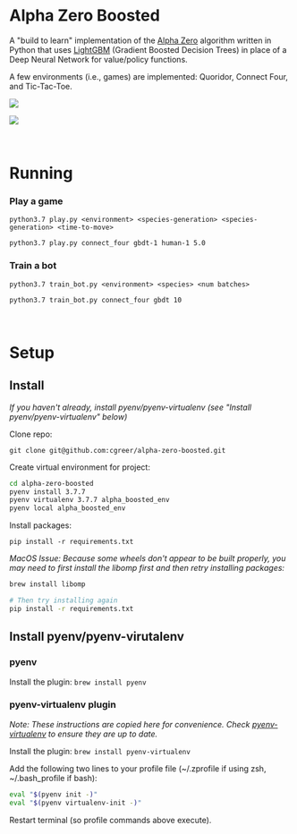 
# Alpha Zero Boosted

A "build to learn" implementation of the [Alpha Zero](https://doi.org/10.1038/nature24270) algorithm written in Python that uses [LightGBM](https://github.com/microsoft/LightGBM) (Gradient Boosted Decision Trees) in place of a Deep Neural Network for value/policy functions.

A few environments (i.e., games) are implemented: Quoridor, Connect Four, and Tic-Tac-Toe.

![](https://github.com/cgreer/alpha_zero_boosted/raw/master/images/quoridor_sc.png)

![](https://github.com/cgreer/alpha_zero_boosted/raw/master/images/mcts_consideration_sc.png)

<br />

# Running

### Play a game

```python3.7 play.py <environment> <species-generation> <species-generation> <time-to-move>```

```python3.7 play.py connect_four gbdt-1 human-1 5.0```


### Train a bot

```python3.7 train_bot.py <environment> <species> <num batches>```

```python3.7 train_bot.py connect_four gbdt 10```

   
<br />

# Setup

## Install

*If you haven't already, install pyenv/pyenv-virtualenv (see "Install pyenv/pyenv-virtualenv" below)*

Clone repo:

```git clone git@github.com:cgreer/alpha-zero-boosted.git```

Create virtual environment for project:

```bash
cd alpha-zero-boosted
pyenv install 3.7.7
pyenv virtualenv 3.7.7 alpha_boosted_env
pyenv local alpha_boosted_env
```

Install packages:

```pip install -r requirements.txt```

*MacOS Issue: Because some wheels don't appear to be built properly, you may need to first install the libomp first and then retry installing packages:*

```bash
brew install libomp

# Then try installing again
pip install -r requirements.txt
```


## Install pyenv/pyenv-virutalenv
        
### pyenv

Install the plugin:
```brew install pyenv```


### pyenv-virtualenv plugin

*Note: These instructions are copied here for convenience. Check [pyenv-virtualenv](https://github.com/pyenv/pyenv-virtualenv#installing-with-homebrew-for-macos-users) to ensure they are up to date.*

Install the plugin:
```brew install pyenv-virtualenv```

Add the following two lines to your profile file (~/.zprofile if using zsh, ~/.bash_profile if bash):
```bash
eval "$(pyenv init -)"
eval "$(pyenv virtualenv-init -)"
```

Restart terminal (so profile commands above execute).
